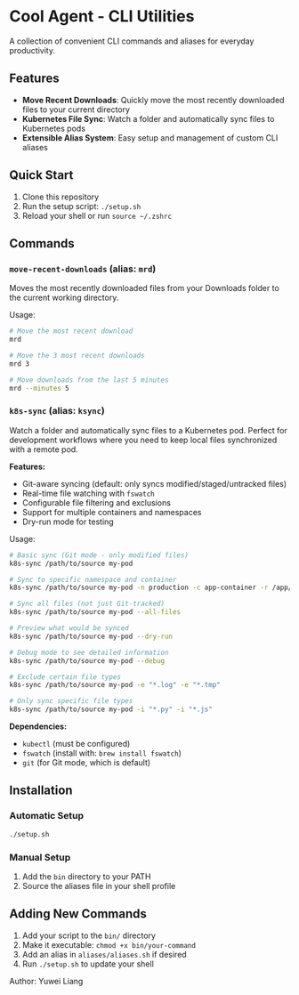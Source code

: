 # Cool Agent - CLI Utilities

A collection of convenient CLI commands and aliases for everyday productivity.

## Features

- **Move Recent Downloads**: Quickly move the most recently downloaded files to your current directory
- **Kubernetes File Sync**: Watch a folder and automatically sync files to Kubernetes pods
- **Extensible Alias System**: Easy setup and management of custom CLI aliases

## Quick Start

1. Clone this repository
2. Run the setup script: `./setup.sh`
3. Reload your shell or run `source ~/.zshrc`

## Commands

### `move-recent-downloads` (alias: `mrd`)

Moves the most recently downloaded files from your Downloads folder to the current working directory.

Usage:
```bash
# Move the most recent download
mrd

# Move the 3 most recent downloads  
mrd 3

# Move downloads from the last 5 minutes
mrd --minutes 5
```

### `k8s-sync` (alias: `ksync`)

Watch a folder and automatically sync files to a Kubernetes pod. Perfect for development workflows where you need to keep local files synchronized with a remote pod.

**Features:**
- Git-aware syncing (default: only syncs modified/staged/untracked files)
- Real-time file watching with `fswatch`
- Configurable file filtering and exclusions
- Support for multiple containers and namespaces
- Dry-run mode for testing

Usage:
```bash
# Basic sync (Git mode - only modified files)
k8s-sync /path/to/source my-pod

# Sync to specific namespace and container
k8s-sync /path/to/source my-pod -n production -c app-container -r /app/src

# Sync all files (not just Git-tracked)
k8s-sync /path/to/source my-pod --all-files

# Preview what would be synced
k8s-sync /path/to/source my-pod --dry-run

# Debug mode to see detailed information
k8s-sync /path/to/source my-pod --debug

# Exclude certain file types
k8s-sync /path/to/source my-pod -e "*.log" -e "*.tmp"

# Only sync specific file types
k8s-sync /path/to/source my-pod -i "*.py" -i "*.js"
```

**Dependencies:**
- `kubectl` (must be configured)
- `fswatch` (install with: `brew install fswatch`)
- `git` (for Git mode, which is default)

## Installation

### Automatic Setup
```bash
./setup.sh
```

### Manual Setup
1. Add the `bin` directory to your PATH
2. Source the aliases file in your shell profile

## Adding New Commands

1. Add your script to the `bin/` directory
2. Make it executable: `chmod +x bin/your-command`
3. Add an alias in `aliases/aliases.sh` if desired
4. Run `./setup.sh` to update your shell

Author: Yuwei Liang